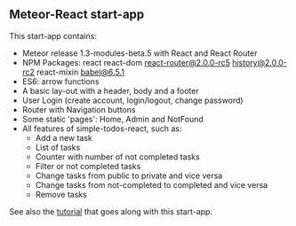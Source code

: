 

## Meteor-React start-app

This start-app contains:
* Meteor release 1.3-modules-beta.5 with React and React Router
* NPM Packages: react react-dom react-router@2.0.0-rc5 history@2.0.0-rc2  react-mixin babel@6.5.1
* ES6: arrow functions
* A basic lay-out with a header, body and a footer
* User Login (create account, login/logout, change password)
* Router with Navigation buttons
* Some static 'pages': Home, Admin and NotFound
* All features of simple-todos-react, such as:
  * Add a new task
  * List of tasks
  * Counter with number of not completed tasks
  * Filter or not completed tasks
  * Change tasks from public to private and vice versa
  * Change tasks from not-completed to completed and vice versa
  * Remove tasks

See also the [tutorial](http://www.annotatedjs.com/meteor-react/tutorials/start-app/) that goes along with this start-app.

